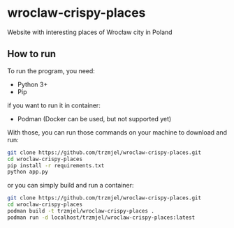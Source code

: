 # wroclaw-crispy-places
Website with interesting places of Wrocław city in Poland

## How to run
To run the program, you need:
- Python 3+
- Pip

if you want to run it in container:
- Podman (Docker can be used, but not supported yet)

With those, you can run those commands on your machine to download and run:
```bash
git clone https://github.com/trzmjel/wroclaw-crispy-places.git
cd wroclaw-crispy-places
pip install -r requirements.txt
python app.py
```
or you can simply build and run a container:
```bash
git clone https://github.com/trzmjel/wroclaw-crispy-places.git
cd wroclaw-crispy-places
podman build -t trzmjel/wroclaw-crispy-places .
podman run -d localhost/trzmjel/wroclaw-crispy-places:latest
```
